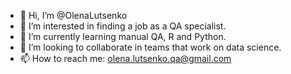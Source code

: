 - 👋 Hi, I’m @OlenaLutsenko
- 👀 I’m interested in finding a job as a QA specialist.
- 🌱 I’m currently learning manual QA, R and Python.
- 💞️ I’m looking to collaborate in teams that work on data science.
- 📫 How to reach me: olena.lutsenko.qa@gmail.com

<!---
OlenaLutsenko/OlenaLutsenko is a ✨ special ✨ repository because its `README.md` (this file) appears on your GitHub profile.
You can click the Preview link to take a look at your changes.
--->
